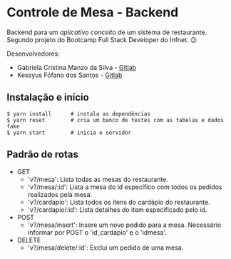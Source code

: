 # Controle de Mesa - Backend

Backend para um _aplicativo conceito_ de um sistema de restaurante. Segundo projeto do Bootcamp Full Stack Developer do Infnet. :wink:

Desenvolvedores:

- Gabriela Cristina Manzo da Silva - [Gitlab](https://gitlab.com/gabriela.silva)
- Kessyus Fófano dos Santos - [Gitlab](https://gitlab.com/kessyus)

## Instalação e início

```console
$ yarn install      # instala as dependências
$ yarn reset        # cria um banco de testes com as tabelas e dados fake
$ yarn start        # inicia o servidor
```

## Padrão de rotas

- GET
  - 'v?/mesa': Lista todas as mesas do restaurante.
  - 'v?/mesa/:id': Lista a mesa do id específico com todos os pedidos realizados pela mesa.
  - 'v?/cardapio': Lista todos os itens do cardápio do restaurante.
  - 'v?/cardapio/:id': Lista detalhes do item especificado pelo id.
- POST
  - 'v?/mesa/insert': Insere um novo pedido para a mesa. Necessário informar por POST o 'id_cardapio' e o 'idmesa'.
- DELETE
  - 'v?/mesa/delete/:id': Exclui um pedido de uma mesa.
